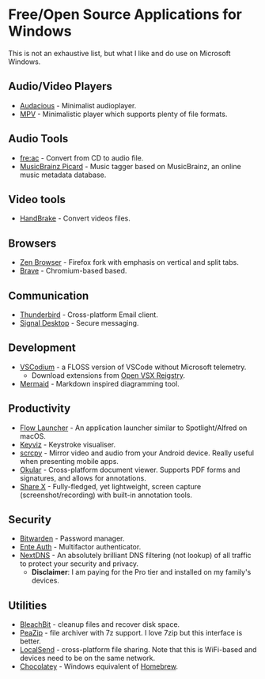 # Free/Open Source Applications for Windows

This is not an exhaustive list, but what I like and do use on Microsoft Windows.

## Audio/Video Players

- [Audacious](https://audacious-media-player.org/ "Audacious") - Minimalist audioplayer.
- [MPV](https://mpv.io/ "MPV") - Minimalistic player which supports plenty of file formats.

## Audio Tools

- [fre:ac](https://www.freac.org/ "fre:ac") - Convert from CD to audio file.
- [MusicBrainz Picard](https://picard.musicbrainz.org/ "MusicBrainz Picard") - Music tagger based on MusicBrainz, an online music metadata database.

## Video tools

- [HandBrake](https://handbrake.fr/ "HandBrake") - Convert videos files.

## Browsers

- [Zen Browser](https://zen-browser.app/ "Zen Browser") - Firefox fork with emphasis on vertical and split tabs.
- [Brave](https://brave.com/ "Brave") - Chromium-based based.

## Communication

- [Thunderbird](https://www.thunderbird.net/en-GB/ "Thunderbird") - Cross-platform Email client.
- [Signal Desktop](https://signal.org/ "Signal Desktop") - Secure messaging.

## Development

- [VSCodium](https://vscodium.com/ "VSCodium") - a FLOSS version of VSCode without Microsoft telemetry.
  - Download extensions from [Open VSX Reigstry](https://open-vsx.org/).
- [Mermaid](https://mermaid.js.org/ "Mermaid") - Markdown inspired diagramming tool.

## Productivity

- [Flow Launcher](https://www.flowlauncher.com/ "Flow Launcher") - An application launcher similar to Spotlight/Alfred on macOS.
- [Keyviz](https://mularahul.github.io/keyviz/ "Keyviz") - Keystroke visualiser.
- [scrcpy](https://github.com/Genymobile/scrcpy "scrcpy") - Mirror video and audio from your Android device. Really useful when presenting mobile apps.
- [Okular](https://okular.kde.org/ "Okular") - Cross-platform document viewer. Supports PDF forms and signatures, and allows for annotations.
- [Share X](https://getsharex.com/ "Share X") - Fully-fledged, yet lightweight, screen capture (screenshot/recording) with built-in annotation tools. 

## Security

- [Bitwarden](https://bitwarden.com/ "Bitwarden") - Password manager.
- [Ente Auth](https://ente.io/auth/ "Ente Auth") - Multifactor authenticator.
- [NextDNS](https://nextdns.io/ "NextDNS") - An absolutely brilliant DNS filtering (not lookup) of all traffic to protect your security and privacy.
  - **Disclaimer**: I am paying for the Pro tier and installed on my family's devices.

## Utilities

- [BleachBit](https://www.bleachbit.org/ "BleachBit") - cleanup files and recover disk space.
- [PeaZip](https://peazip.github.io/ "PeaZip") - file archiver with 7z support. I love 7zip but this interface is better.
- [LocalSend](https://localsend.org/ "LocalSend") - cross-platform file sharing. Note that this is WiFi-based and devices need to be on the same network.
- [Chocolatey](https://community.chocolatey.org/ "Chocolatey") - Windows equivalent of [Homebrew](https://brew.sh/).

